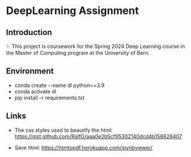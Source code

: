 # DeepLearning Assignment

## Introduction

✨ This project is coursework for the Spring 2024 Deep Learning course in the Master of Computing program at the University of Bern.

## Environment

- conda create --name dl python==3.9
- conda activate dl
- pip install -r requirements.txt

## Links

- The css styles used to beautify the html: https://gist.github.com/RalfG/aaa0e2b5cf95302140dcd4b158828407

- Save html: https://htmtopdf.herokuapp.com/ipynbviewer/